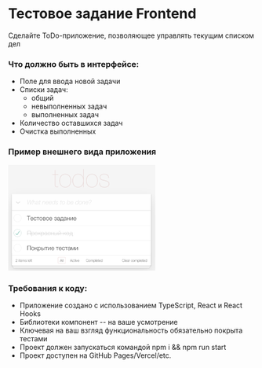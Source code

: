 # Тестовое задание Frontend

Сделайте ToDo-приложение, позволяющее управлять текущим списком дел

### **Что должно быть в интерфейсе:**

- Поле для ввода новой задачи
- Списки задач:
  - общий
  - невыполненных задач
  - выполненных задач
- Количество оставшихся задач
- Очистка выполненных

### **Пример внешнего вида приложения**

<img width="300" alt="todo-proto" src="./src/assets/todo-app.png" />

### **Требования к коду:**

- Приложение создано с использованием TypeScript, React и React Hooks
- Библиотеки компонент -- на ваше усмотрение
- Ключевая на ваш взгляд функциональность обязательно покрыта тестами
- Проект должен запускаться командой npm i && npm run start
- Проект доступен на GitHub Pages/Vercel/etc.
